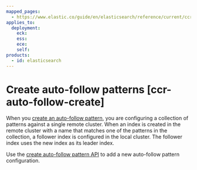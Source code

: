 ```yaml
---
mapped_pages:
  - https://www.elastic.co/guide/en/elasticsearch/reference/current/ccr-auto-follow-create.html
applies_to:
  deployment:
    eck:
    ess:
    ece:
    self:
products:
  - id: elasticsearch
---
```


# Create auto-follow patterns [ccr-auto-follow-create]

When you [create an auto-follow pattern](ccr-getting-started-auto-follow.md), you are configuring a collection of patterns against a single remote cluster. When an index is created in the remote cluster with a name that matches one of the patterns in the collection, a follower index is configured in the local cluster. The follower index uses the new index as its leader index.

Use the [create auto-follow pattern API](https://www.elastic.co/docs/api/doc/elasticsearch/operation/operation-ccr-put-auto-follow-pattern) to add a new auto-follow pattern configuration.


